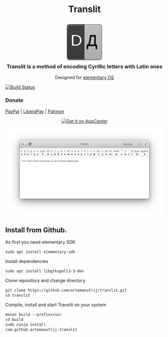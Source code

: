 <div>
  <h1 align="center">Translit</h1>
  <h3 align="center"><img src="data/icons/64/com.github.artemanufrij.translit.svg"/><br>Translit is a method of encoding Cyrillic letters with Latin ones</h3>
  <p align="center">Designed for <a href="https://elementary.io"> elementary OS</p>
</div>

[![Build Status](https://travis-ci.org/artemanufrij/translit.svg?branch=master)](https://travis-ci.org/artemanufrij/translit)

### Donate
<a href="https://www.paypal.me/ArtemAnufrij">PayPal</a> | <a href="https://liberapay.com/Artem/donate">LiberaPay</a> | <a href="https://www.patreon.com/ArtemAnufrij">Patreon</a>

<p align="center">
  <a href="https://appcenter.elementary.io/com.github.artemanufrij.translit">
    <img src="https://appcenter.elementary.io/badge.svg" alt="Get it on AppCenter">
  </a>
</p>
<p align="center">
  <img src="screenshots/Screenshot.png"/>
</p>

## Install from Github.

As first you need elementary SDK
```
sudo apt install elementary-sdk
```

Install dependencies
```
sudo apt install libgtkspell3-3-dev
```

Clone repository and change directory
```
git clone https://github.com/artemanufrij/translit.git
cd translit
```

Compile, install and start Translit on your system
```
meson build --prefix=/usr
cd build
sudo ninja install
com.github.artemanufrij.translit
```

